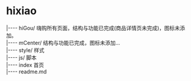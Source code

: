 hixiao
===
  |---- hiGou/             嗨购所有页面，结构与功能已完成(商品详情页未完成)，图标未添加。<br/>
  |---- mCenter/           结构与功能已完成，图标未添加...<br/>
  |---- style/             样式<br/>
  |---- js/                脚本<br/>
  |---- index              首页<br/>
  |---- readme.md


